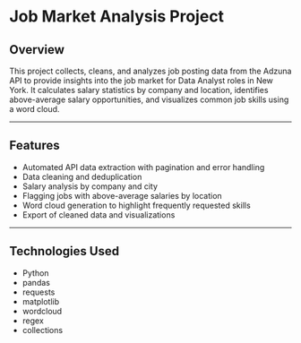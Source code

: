 # Job Market Analysis Project

## Overview

This project collects, cleans, and analyzes job posting data from the Adzuna API to provide insights into the job market for Data Analyst roles in New York. It calculates salary statistics by company and location, identifies above-average salary opportunities, and visualizes common job skills using a word cloud.

---

## Features

- Automated API data extraction with pagination and error handling
- Data cleaning and deduplication
- Salary analysis by company and city
- Flagging jobs with above-average salaries by location
- Word cloud generation to highlight frequently requested skills
- Export of cleaned data and visualizations

---

## Technologies Used

- Python
- pandas
- requests
- matplotlib
- wordcloud
- regex
- collections



